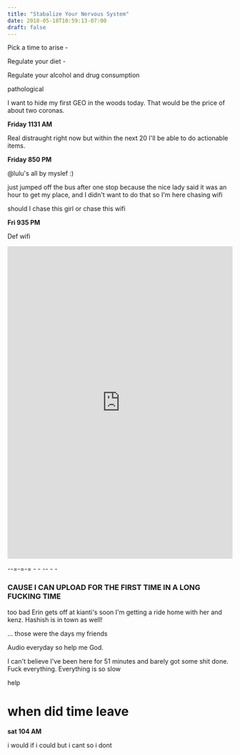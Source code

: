 ```yaml
---
title: "Stabalize Your Nervous System"
date: 2018-05-18T10:59:13-07:00
draft: false
---
```



Pick a time to arise -

Regulate your diet -

Regulate your alcohol and drug consumption



pathological


I want to hide my first GEO in the woods today. That would be the price of about two coronas.

**Friday 1131 AM**

Real distraught right now but within the next 20 I'll be able to do actionable items.








**Friday 850 PM**

@lulu's all by myslef :)


just jumped off the bus after one stop because the nice lady said it was an hour to get my place, and I didn't want to do that so I'm here chasing wifi


should I chase this girl or chase this wifi    


**Fri 935 PM**

Def wifi

<iframe width="100%" height="700" scrolling="no" frameborder="no" allow="autoplay" src="https://w.soundcloud.com/player/?url=https%3A//api.soundcloud.com/playlists/522994275%3Fsecret_token%3Ds-CSo6o&color=%23ff5500&auto_play=false&hide_related=false&show_comments=true&show_user=true&show_reposts=false&show_teaser=true&visual=true"></iframe>

--=-=-= - - -- - -

### CAUSE I CAN UPLOAD FOR THE FIRST TIME IN A LONG FUCKING TIME

too bad Erin gets off at kianti's soon I'm getting a ride home with her and kenz. Hashish is in town as well!

... those were the days my friends


Audio everyday so help me God.


I can't believe I've been here for 51 minutes and barely got some shit done. Fuck everything. Everything is so slow

help

# when did time leave



**sat 104 AM**




i would if i could but i cant so i dont 
